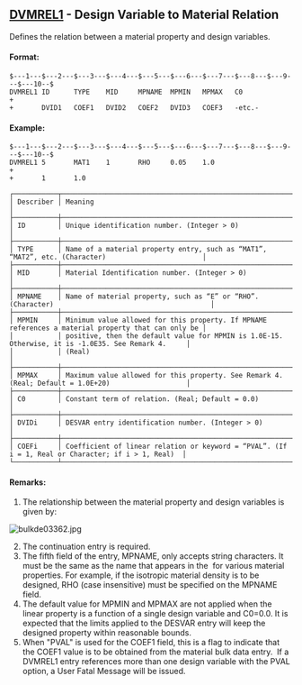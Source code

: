 ## [DVMREL1](https://nexus.hexagon.com/documentationcenter/bundle/MSC_Nastran_2022.4/page/Nastran_Combined_Book/qrg/bulkde/TOC.DVMREL1.xhtml) - Design Variable to Material Relation

Defines the relation between a material property and design variables.

#### Format:

```nastran
$---1---$---2---$---3---$---4---$---5---$---6---$---7---$---8---$---9---$---10--$
DVMREL1 ID      TYPE    MID     MPNAME  MPMIN   MPMAX   C0              +       
+       DVID1   COEF1   DVID2   COEF2   DVID3   COEF3   -etc.-                  
```

#### Example:

```nastran
$---1---$---2---$---3---$---4---$---5---$---6---$---7---$---8---$---9---$---10--$
DVMREL1 5       MAT1    1       RHO     0.05    1.0                     +       
+       1       1.0                                                             
```

```text
┌───────────┬────────────────────────────────────────────────────────────────────────────────────────────────────┐
│ Describer │ Meaning                                                                                            │
├───────────┼────────────────────────────────────────────────────────────────────────────────────────────────────┤
│ ID        │ Unique identification number. (Integer > 0)                                                        │
├───────────┼────────────────────────────────────────────────────────────────────────────────────────────────────┤
│ TYPE      │ Name of a material property entry, such as “MAT1”, “MAT2”, etc. (Character)                        │
├───────────┼────────────────────────────────────────────────────────────────────────────────────────────────────┤
│ MID       │ Material Identification number. (Integer > 0)                                                      │
├───────────┼────────────────────────────────────────────────────────────────────────────────────────────────────┤
│ MPNAME    │ Name of material property, such as “E” or “RHO”. (Character)                                       │
├───────────┼────────────────────────────────────────────────────────────────────────────────────────────────────┤
│ MPMIN     │ Minimum value allowed for this property. If MPNAME references a material property that can only be │
│           │ positive, then the default value for MPMIN is 1.0E-15. Otherwise, it is -1.0E35. See Remark 4.     │
│           │ (Real)                                                                                             │
├───────────┼────────────────────────────────────────────────────────────────────────────────────────────────────┤
│ MPMAX     │ Maximum value allowed for this property. See Remark 4. (Real; Default = 1.0E+20)                   │
├───────────┼────────────────────────────────────────────────────────────────────────────────────────────────────┤
│ C0        │ Constant term of relation. (Real; Default = 0.0)                                                   │
├───────────┼────────────────────────────────────────────────────────────────────────────────────────────────────┤
│ DVIDi     │ DESVAR entry identification number. (Integer > 0)                                                  │
├───────────┼────────────────────────────────────────────────────────────────────────────────────────────────────┤
│ COEFi     │ Coefficient of linear relation or keyword = “PVAL”. (If i = 1, Real or Character; if i > 1, Real)  │
└───────────┴────────────────────────────────────────────────────────────────────────────────────────────────────┘
```

#### Remarks:

1. The relationship between the material property and design variables is given by:

 ![bulkde03362.jpg](https://help-be.hexagonmi.com/bundle/MSC_Nastran_2022.4/page/Nastran_Combined_Book/qrg/bulkde/../../../assets/bulkde03362.jpg?_LANG=enus)  

2. The continuation entry is required.
3. The fifth field of the entry, MPNAME, only accepts string characters. It must be the same as the name that appears in the   for various material properties. For example, if the isotropic material density is to be designed, RHO (case insensitive) must be specified on the MPNAME field.
4. The default value for MPMIN and MPMAX are not applied when the linear property is a function of a single design variable and C0=0.0. It is expected that the limits applied to the DESVAR entry will keep the designed property within reasonable bounds.
5. When "PVAL" is used for the COEF1 field, this is a flag to indicate that the COEF1 value is to be obtained from the material bulk data entry.  If a DVMREL1 entry references more than one design variable with the PVAL option, a User Fatal Message will be issued.
